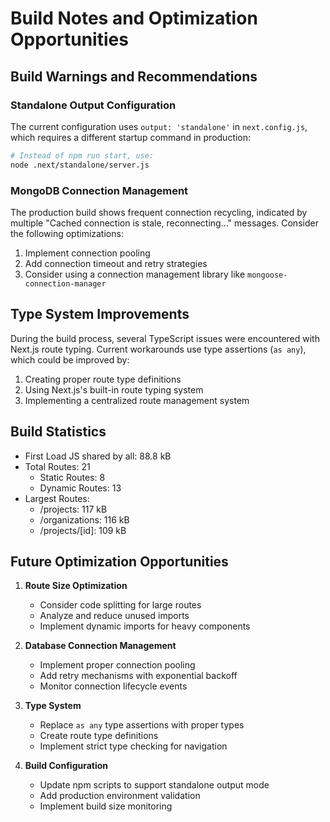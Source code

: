 # Build Notes and Optimization Opportunities

## Build Warnings and Recommendations

### Standalone Output Configuration
The current configuration uses `output: 'standalone'` in `next.config.js`, which requires a different startup command in production:

```bash
# Instead of npm run start, use:
node .next/standalone/server.js
```

### MongoDB Connection Management
The production build shows frequent connection recycling, indicated by multiple "Cached connection is stale, reconnecting..." messages. Consider the following optimizations:

1. Implement connection pooling
2. Add connection timeout and retry strategies
3. Consider using a connection management library like `mongoose-connection-manager`

## Type System Improvements
During the build process, several TypeScript issues were encountered with Next.js route typing. Current workarounds use type assertions (`as any`), which could be improved by:

1. Creating proper route type definitions
2. Using Next.js's built-in route typing system
3. Implementing a centralized route management system

## Build Statistics
- First Load JS shared by all: 88.8 kB
- Total Routes: 21
  - Static Routes: 8
  - Dynamic Routes: 13
- Largest Routes:
  - /projects: 117 kB
  - /organizations: 116 kB
  - /projects/[id]: 109 kB

## Future Optimization Opportunities

1. **Route Size Optimization**
   - Consider code splitting for large routes
   - Analyze and reduce unused imports
   - Implement dynamic imports for heavy components

2. **Database Connection Management**
   - Implement proper connection pooling
   - Add retry mechanisms with exponential backoff
   - Monitor connection lifecycle events

3. **Type System**
   - Replace `as any` type assertions with proper types
   - Create route type definitions
   - Implement strict type checking for navigation

4. **Build Configuration**
   - Update npm scripts to support standalone output mode
   - Add production environment validation
   - Implement build size monitoring
